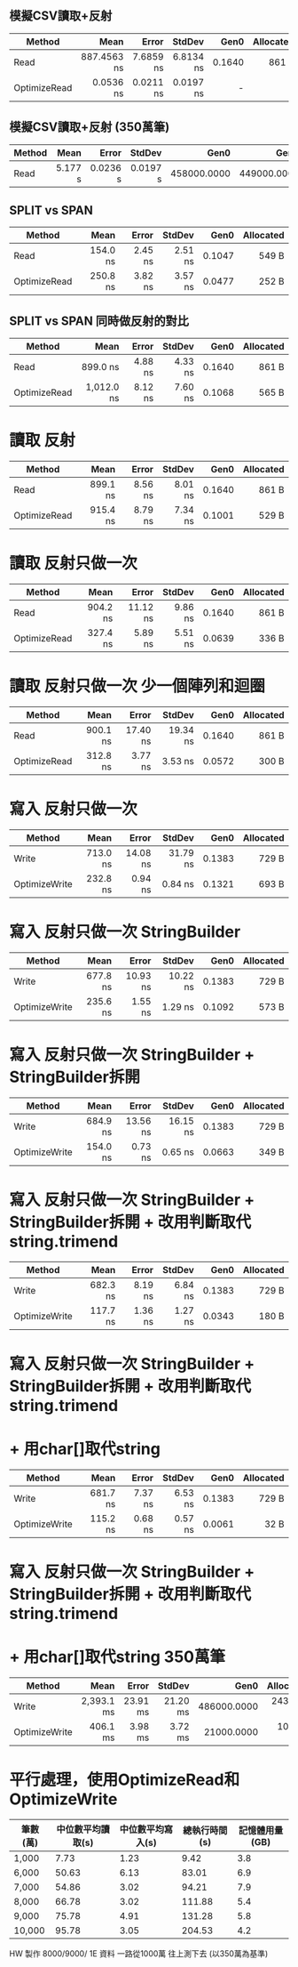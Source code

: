 
## 模擬CSV讀取+反射
| Method       | Mean        | Error     | StdDev    | Gen0   | Allocated |
|------------- |------------:|----------:|----------:|-------:|----------:|
| Read         | 887.4563 ns | 7.6859 ns | 6.8134 ns | 0.1640 |     861 B |
| OptimizeRead |   0.0536 ns | 0.0211 ns | 0.0197 ns |      - |         - |

## 模擬CSV讀取+反射 (350萬筆)
| Method | Mean    | Error    | StdDev   | Gen0        | Gen1        | Gen2      | Allocated |
|------- |--------:|---------:|---------:|------------:|------------:|----------:|----------:|
| Read   | 5.177 s | 0.0236 s | 0.0197 s | 458000.0000 | 449000.0000 | 9000.0000 |   2.67 GB |

## SPLIT vs SPAN
| Method       | Mean     | Error   | StdDev  | Gen0   | Allocated |
|------------- |---------:|--------:|--------:|-------:|----------:|
| Read         | 154.0 ns | 2.45 ns | 2.51 ns | 0.1047 |     549 B |
| OptimizeRead | 250.8 ns | 3.82 ns | 3.57 ns | 0.0477 |     252 B |

## SPLIT vs SPAN 同時做反射的對比
| Method       | Mean       | Error   | StdDev  | Gen0   | Allocated |
|------------- |-----------:|--------:|--------:|-------:|----------:|
| Read         |   899.0 ns | 4.88 ns | 4.33 ns | 0.1640 |     861 B |
| OptimizeRead | 1,012.0 ns | 8.12 ns | 7.60 ns | 0.1068 |     565 B |

# 讀取 反射
| Method       | Mean     | Error   | StdDev  | Gen0   | Allocated |
|------------- |---------:|--------:|--------:|-------:|----------:|
| Read         | 899.1 ns | 8.56 ns | 8.01 ns | 0.1640 |     861 B |
| OptimizeRead | 915.4 ns | 8.79 ns | 7.34 ns | 0.1001 |     529 B |

# 讀取 反射只做一次
| Method       | Mean     | Error    | StdDev  | Gen0   | Allocated |
|------------- |---------:|---------:|--------:|-------:|----------:|
| Read         | 904.2 ns | 11.12 ns | 9.86 ns | 0.1640 |     861 B |
| OptimizeRead | 327.4 ns |  5.89 ns | 5.51 ns | 0.0639 |     336 B |

# 讀取 反射只做一次 少一個陣列和迴圈
| Method       | Mean     | Error    | StdDev   | Gen0   | Allocated |
|------------- |---------:|---------:|---------:|-------:|----------:|
| Read         | 900.1 ns | 17.40 ns | 19.34 ns | 0.1640 |     861 B |
| OptimizeRead | 312.8 ns |  3.77 ns |  3.53 ns | 0.0572 |     300 B |

# 寫入 反射只做一次
| Method        | Mean     | Error    | StdDev   | Gen0   | Allocated |
|-------------- |---------:|---------:|---------:|-------:|----------:|
| Write         | 713.0 ns | 14.08 ns | 31.79 ns | 0.1383 |     729 B |
| OptimizeWrite | 232.8 ns |  0.94 ns |  0.84 ns | 0.1321 |     693 B |

# 寫入 反射只做一次 StringBuilder
| Method        | Mean     | Error    | StdDev   | Gen0   | Allocated |
|-------------- |---------:|---------:|---------:|-------:|----------:|
| Write         | 677.8 ns | 10.93 ns | 10.22 ns | 0.1383 |     729 B |
| OptimizeWrite | 235.6 ns |  1.55 ns |  1.29 ns | 0.1092 |     573 B |

# 寫入 反射只做一次 StringBuilder + StringBuilder拆開
| Method        | Mean     | Error    | StdDev   | Gen0   | Allocated |
|-------------- |---------:|---------:|---------:|-------:|----------:|
| Write         | 684.9 ns | 13.56 ns | 16.15 ns | 0.1383 |     729 B |
| OptimizeWrite | 154.0 ns |  0.73 ns |  0.65 ns | 0.0663 |     349 B |

# 寫入 反射只做一次 StringBuilder + StringBuilder拆開 + 改用判斷取代 string.trimend
| Method        | Mean     | Error   | StdDev  | Gen0   | Allocated |
|-------------- |---------:|--------:|--------:|-------:|----------:|
| Write         | 682.3 ns | 8.19 ns | 6.84 ns | 0.1383 |     729 B |
| OptimizeWrite | 117.7 ns | 1.36 ns | 1.27 ns | 0.0343 |     180 B |

# 寫入 反射只做一次 StringBuilder + StringBuilder拆開 + 改用判斷取代 string.trimend 
# + 用char[]取代string
| Method        | Mean     | Error   | StdDev  | Gen0   | Allocated |
|-------------- |---------:|--------:|--------:|-------:|----------:|
| Write         | 681.7 ns | 7.37 ns | 6.53 ns | 0.1383 |     729 B |
| OptimizeWrite | 115.2 ns | 0.68 ns | 0.57 ns | 0.0061 |      32 B |

# 寫入 反射只做一次 StringBuilder + StringBuilder拆開 + 改用判斷取代 string.trimend 
# + 用char[]取代string 350萬筆
| Method        | Mean       | Error    | StdDev   | Gen0        | Allocated  |
|-------------- |-----------:|---------:|---------:|------------:|-----------:|
| Write         | 2,393.1 ms | 23.91 ms | 21.20 ms | 486000.0000 | 2433.54 MB |
| OptimizeWrite |   406.1 ms |  3.98 ms |  3.72 ms |  21000.0000 |  106.97 MB |


# 平行處理，使用OptimizeRead和OptimizeWrite
| 筆數(萬) | 中位數平均讀取(s) | 中位數平均寫入(s) | 總執行時間(s) |  記憶體用量(GB) |
|---------|------------------|------------------|--------------|----------------|
| 1,000   | 7.73             | 1.23             | 9.42         | 3.8            |
| 6,000   | 50.63            | 6.13             | 83.01        | 6.9            |
| 7,000   | 54.86            | 3.02             | 94.21        | 7.9            |
| 8,000   | 66.78            | 3.02             | 111.88       | 5.4            |
| 9,000   | 75.78            | 4.91             | 131.28       | 5.8            |
| 10,000  | 95.78            | 3.05             | 204.53       | 4.2            |
HW 製作 8000/9000/ 1E 資料
一路從1000萬 往上測下去 (以350萬為基準)